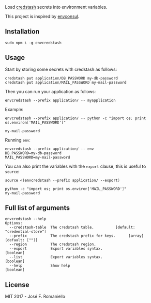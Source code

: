 Load [credstash](https://github.com/fugue/credstash) secrets into environment variables.

This project is inspired by [envconsul](https://github.com/hashicorp/envconsul).

## Installation

```
sudo npm i -g envcredstash
```

## Usage

Start by storing some secrets with credstash as follows:

```
credstash put application/DB_PASSWORD my-db-password
credstash put application/MAIL_PASSWORD my-mail-password
```

Then you can run your application as follows:

```
envcredstash --prefix application/ -- myapplication
```

Example:

```
envcredstash --prefix application/ -- python -c "import os; print os.environ['MAIL_PASSWORD']"

my-mail-password
```

Running `env`:

```
envcredstash --prefix application/ -- env
DB_PASSWORD=my-db-password
MAIL_PASSWORD=my-mail-password
```

You can also print the variables with the `export` clause, this is useful to `source`:

```
source <(envcredstash --prefix application/ --export)

python -c "import os; print os.environ['MAIL_PASSWORD']"
my-mail-password
```
## Full list of arguments

```
envcredstash --help
Options:
  --credstash-table  The credstash table.          [default: "credential-store"]
  --prefix           The credstash prefix for keys.      [array] [default: [""]]
  --region           The credstash region.
  --export           Export variables syntax.                          [boolean]
  --list             Export variables syntax.                          [boolean]
  --help             Show help                                         [boolean]
```

## License

MIT 2017 - José F. Romaniello

